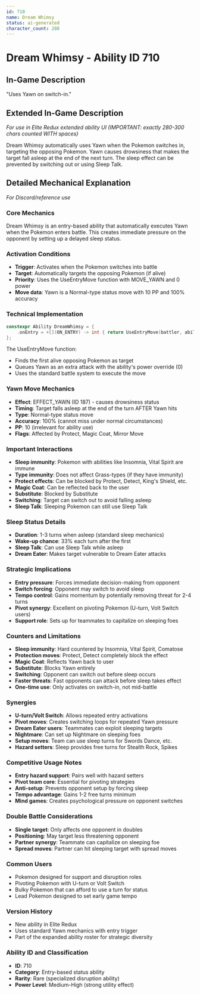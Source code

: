 ```yaml
---
id: 710
name: Dream Whimsy
status: ai-generated
character_count: 288
---
```


# Dream Whimsy - Ability ID 710

## In-Game Description
"Uses Yawn on switch-in."

## Extended In-Game Description
*For use in Elite Redux extended ability UI (IMPORTANT: exactly 280-300 chars counted WITH spaces)*

Dream Whimsy automatically uses Yawn when the Pokemon switches in, targeting the opposing Pokemon. Yawn causes drowsiness that makes the target fall asleep at the end of the next turn. The sleep effect can be prevented by switching out or using Sleep Talk.

## Detailed Mechanical Explanation
*For Discord/reference use*

### Core Mechanics
Dream Whimsy is an entry-based ability that automatically executes Yawn when the Pokemon enters battle. This creates immediate pressure on the opponent by setting up a delayed sleep status.

### Activation Conditions
- **Trigger**: Activates when the Pokemon switches into battle
- **Target**: Automatically targets the opposing Pokemon (if alive)
- **Priority**: Uses the UseEntryMove function with MOVE_YAWN and 0 power
- **Move data**: Yawn is a Normal-type status move with 10 PP and 100% accuracy

### Technical Implementation
```c
constexpr Ability DreamWhimsy = {
    .onEntry = +[](ON_ENTRY) -> int { return UseEntryMove(battler, ability, MOVE_YAWN, 0); },
};
```

The UseEntryMove function:
- Finds the first alive opposing Pokemon as target
- Queues Yawn as an extra attack with the ability's power override (0)
- Uses the standard battle system to execute the move

### Yawn Move Mechanics
- **Effect**: EFFECT_YAWN (ID 187) - causes drowsiness status
- **Timing**: Target falls asleep at the end of the turn AFTER Yawn hits
- **Type**: Normal-type status move
- **Accuracy**: 100% (cannot miss under normal circumstances)
- **PP**: 10 (irrelevant for ability use)
- **Flags**: Affected by Protect, Magic Coat, Mirror Move

### Important Interactions
- **Sleep immunity**: Pokemon with abilities like Insomnia, Vital Spirit are immune
- **Type immunity**: Does not affect Grass-types (if they have immunity)
- **Protect effects**: Can be blocked by Protect, Detect, King's Shield, etc.
- **Magic Coat**: Can be reflected back to the user
- **Substitute**: Blocked by Substitute
- **Switching**: Target can switch out to avoid falling asleep
- **Sleep Talk**: Sleeping Pokemon can still use Sleep Talk

### Sleep Status Details
- **Duration**: 1-3 turns when asleep (standard sleep mechanics)
- **Wake-up chance**: 33% each turn after the first
- **Sleep Talk**: Can use Sleep Talk while asleep
- **Dream Eater**: Makes target vulnerable to Dream Eater attacks

### Strategic Implications
- **Entry pressure**: Forces immediate decision-making from opponent
- **Switch forcing**: Opponent may switch to avoid sleep
- **Tempo control**: Gains momentum by potentially removing threat for 2-4 turns
- **Pivot synergy**: Excellent on pivoting Pokemon (U-turn, Volt Switch users)
- **Support role**: Sets up for teammates to capitalize on sleeping foes

### Counters and Limitations
- **Sleep immunity**: Hard countered by Insomnia, Vital Spirit, Comatose
- **Protection moves**: Protect, Detect completely block the effect
- **Magic Coat**: Reflects Yawn back to user
- **Substitute**: Blocks Yawn entirely
- **Switching**: Opponent can switch out before sleep occurs
- **Faster threats**: Fast opponents can attack before sleep takes effect
- **One-time use**: Only activates on switch-in, not mid-battle

### Synergies
- **U-turn/Volt Switch**: Allows repeated entry activations
- **Pivot moves**: Creates switching loops for repeated Yawn pressure
- **Dream Eater users**: Teammates can exploit sleeping targets
- **Nightmare**: Can set up Nightmare on sleeping foes
- **Setup moves**: Team can use sleep turns for Swords Dance, etc.
- **Hazard setters**: Sleep provides free turns for Stealth Rock, Spikes

### Competitive Usage Notes
- **Entry hazard support**: Pairs well with hazard setters
- **Pivot team core**: Essential for pivoting strategies
- **Anti-setup**: Prevents opponent setup by forcing sleep
- **Tempo advantage**: Gains 1-2 free turns minimum
- **Mind games**: Creates psychological pressure on opponent switches

### Double Battle Considerations
- **Single target**: Only affects one opponent in doubles
- **Positioning**: May target less threatening opponent
- **Partner synergy**: Teammate can capitalize on sleeping foe
- **Spread moves**: Partner can hit sleeping target with spread moves

### Common Users
- Pokemon designed for support and disruption roles
- Pivoting Pokemon with U-turn or Volt Switch
- Bulky Pokemon that can afford to use a turn for status
- Lead Pokemon designed to set early game tempo

### Version History
- New ability in Elite Redux
- Uses standard Yawn mechanics with entry trigger
- Part of the expanded ability roster for strategic diversity

### Ability ID and Classification
- **ID**: 710
- **Category**: Entry-based status ability  
- **Rarity**: Rare (specialized disruption ability)
- **Power Level**: Medium-High (strong utility effect)